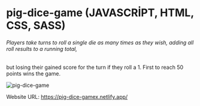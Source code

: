 # pig-dice-game (JAVASCRİPT, HTML, CSS, SASS)
###### Players take turns to roll a single die as many times as they wish, adding all roll results to a running total, 
but losing their gained score for the turn if they roll a 1. First to reach 50 points wins the game.


![pig-dice-game](https://user-images.githubusercontent.com/99605875/209125585-0b6cdc47-b8a1-49dc-874f-11ea39d8d0a1.png)


Website URL: https://pig-dice-gamex.netlify.app/
